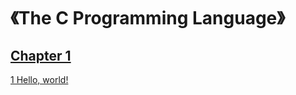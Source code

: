 # 《The C Programming Language》
## [Chapter 1](https://github.com/PokerKight/Peck/tree/master/practice/Chapter%201)
[1 Hello, world!](https://github.com/PokerKight/Peck/blob/master/practice/Chapter%201/1.c)
